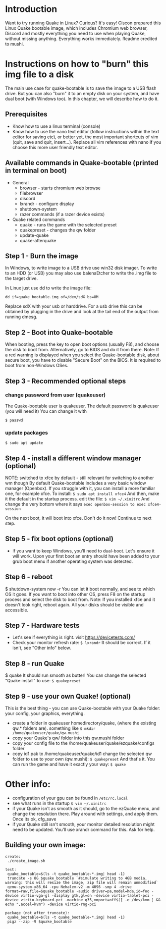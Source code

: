 ﻿# Introduction
Want to try running Quake in Linux? Curious?
It's easy! Ciscon prepared this Linux Quake bootable image, which includes Chromium web browser, Discord and mostly everything you need to use when playing Quake, without missing anything. Everything works immediately.
Readme credited to mushi.

# Instructions on how to "burn" this img file to a disk
The main use case for quake-bootable is to save the image to a USB flash drive. But you can also "burn" it to an empty disk on your system, and have dual boot (with Windows too). In this chapter, we will describe how to do it.

## Prerequisites
- Know how to use a linux terminal (console)
- Know how to use the nano text editor (follow instructions within the text editor for saving etc), or better yet, the most important shortcuts of vim (quit, save and quit, insert...).  Replace all vim references with nano if you choose this more user friendly text editor.

## Available commands in Quake-bootable (printed in terminal on boot)
- General
  - browser - starts chromium web browse
  - filebrowser
  - discord
  - lxrandr - configure display
  - shutdown-system
  - razer commands (if a razer device exists)
- Quake related commands
  - quake - runs the game with the selected preset
  - quakepreset - changes the qw folder
  - update-quake
  - quake-afterquake


## Step 1 - Burn the image
In Windows, to write image to a USB drive use win32 disk imager.  To write to an HDD (or USB) you may also use balenaEtcher to write the .img file to the target drive.

In Linux just use dd to write the image file:

`dd if=quake_bootable.img of=/dev/sdX bs=8M`

Replace sdX with your usb or harddrive.  For a usb drive this can be obtained by plugging in the drive and look at the tail end of the output from running dmesg.

## Step 2 - Boot into Quake-bootable
When booting, press the key to open boot options (usually F8), and choose the disk to boot from.
Alternatively, go to BIOS and do it from there.
Note: If a red warning is displayed when you select the Quake-bootable disk, about secure boot, you have to disable "Secure Boot" on the BIOS. It is required to boot from non-Windows OSes.

## Step 3 - Recommended optional steps
### change password from user (quakeuser)
The Quake-bootable user is quakeuser. The default password is quakeuser (you will need it)
You can change it with

`$ passwd`

### update packages
`$ sudo apt update`

## Step 4 - install a different window manager (optional)
NOTE: switched to xfce by default - still relevant for switching to another wm though
By default Quake-bootable includes a very basic window manager (Openbox). If you struggle with it, you can install a more familiar one, for example xfce. To install: `$ sudo apt install xfce4`
And then, make it the default in the startup process. edit the file: `$ vim ~/.xinitrc`
And change the very bottom where it says
`exec openbox-session
to
exec xfce4-session`

On the next boot, it will boot into xfce. Don't do it now! Continue to next step.

## Step 5 - fix boot options (optional)
- If you want to keep Windows, you'll need to dual-boot. Let's ensure it will work.
Upon your first boot an entry should have been added to your grub boot menu if another operating system was detected.

## Step 6 - reboot
$ shutdown-system now -r
You can let it boot normally, and see to which OS it goes.
If you want to boot into other OS, press F8 on the startup process and select the disk to boot from.
Note: If you installed xfce and it doesn't look right, reboot again.
All your disks should be visible and accessible.

## Step 7 - Hardware tests
- Let's see if everything is right. visit https://devicetests.com/
- Check your monitor refresh rate: `$ lxrandr`
It should be correct. If it isn't, see "Other info" below.

## Step 8 - run Quake
$ quake
It should run smooth as butter!
You can change the selected "Quake install" to use: `$ quakepreset`

## Step 9 - use your own Quake! (optional)
This is the best thing - you can use Quake-bootable with your Quake folder: your config, your graphics, everything.
- create a folder in quakeuser homedirectory/quake, (where the existing qw.* folders are). something like
`$ mkdir /home/quakeuser/quake/qw.mushi`
- copy your Quake's qw/ folder into this qw.mushi folder
- copy your config file to the /home/quakeuser/quake/ezquake/configs folder
- copy id1.pak to /home/quakeuser/quake/id1
change the selected qw folder to use to your own (qw.mushi):
`$ quakepreset`
And that's it. You can run the game and have it exactly your way:
`$ quake`

# Other info:
- configuration of your gpu can be found in `/etc/rc.local`
- see what runs in the startup `$ vim ~/.xinitrc` 
- if your Quake isn't as smooth as it should, go to the ezQuake menu, and change the resolution there. Play around with settings, and apply them. Once its ok, cfg_save
- if your Quake still isn't smooth, your monitor detailed resolution might need to be updated. You'll use xrandr command for this. Ask for help.


## Building your own image:
```
create:
 ./create_image.sh

test:
 quake_bootable=$(ls -t quake_bootable-*.img| head -1)
 truncate -s 8G $quake_bootable `#simulate writing to 4GB media, warning: this will resize the image, zip file will remain unmodified`
 qemu-system-x86_64 -cpu Nehalem-v2 -m 4096 -smp 4 -drive format=raw,file=$quake_bootable -audio driver=pa,model=hda,id=foo -device virtio-vga-gl -display gtk,gl=on -device virtio-tablet-pci -device virtio-keyboard-pci -machine q35,vmport=off$([ -e /dev/kvm ] && echo ",accel=kvm") -device virtio-rng-pci

package (not after truncate):
 quake_bootable=$(ls -t quake_bootable-*.img| head -1)
 pigz --zip -9 $quake_bootable
```
